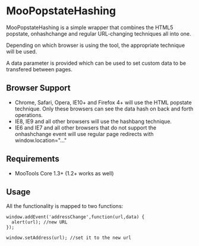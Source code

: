 # MooPopstateHashing

MooPopstateHashing is a simple wrapper that combines the HTML5 popstate, onhashchange and regular URL-changing techniques all into one.

Depending on which browser is using the tool, the appropriate technique will be used.

A data parameter is provided which can be used to set custom data to be transfered between pages.

## Browser Support

- Chrome, Safari, Opera, IE10+ and Firefox 4+ will use the HTML popstate technique. Only these browsers can see the data hash on back and forth operations.
- IE8, IE9 and all other browsers will use the hashbang technique.
- IE6 and IE7 and all other browsers that do not support the onhashchange event will use regular page redirects with window.location="..."

## Requirements

- MooTools Core 1.3+ (1.2+ works as well)

## Usage

All the functionality is mapped to two functions:

```javascript:
window.addEvent('addressChange',function(url,data) {
  alert(url); //new URL
});

window.setAddress(url); //set it to the new url
```
